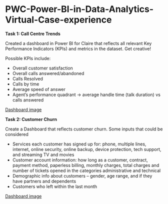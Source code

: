  # PWC-Power-BI-in-Data-Analytics-Virtual-Case-experience

**Task 1: Call Centre Trends**

Created a dashboard in Power BI for Claire that reflects all relevant Key Performance Indicators (KPIs) and metrics in the dataset. Get creative!

Possible KPIs include:

* Overall customer satisfaction
* Overall calls answered/abandoned
* Calls Resolved
* Calls by time
* Average speed of answer
* Agent’s performance quadrant -> average handle time (talk duration) vs calls answered

[Dashboard image](https://github.com/GovindRaj007/PWC-Power-BI-in-Data-Analytics-Virtual-Case-experience/blob/b56c6031865c694e9ab43ddbef5da11cecedcf2a/Task%201%20Call%20Center%20Trends/call%20center%20dashboard(power%20BI).pbix) 

**Task 2: Customer Churn**

Create a Dashboard that reflects customer churn. Some inputs that could be considered

* Services each customer has signed up for: phone, multiple lines, internet, online security, online backup, device protection, tech support, and streaming TV and movies
* Customer account information: how long as a customer, contract, payment method, paperless billing, monthly charges, total charges and number of tickets opened in the categories administrative and technical
* Demographic info about customers – gender, age range, and if they have partners and dependents
* Customers who left within the last month

[Dashboard image](https://github.com/GovindRaj007/PWC-Power-BI-in-Data-Analytics-Virtual-Case-experience/blob/main/Task%202%20Customer%20Churn/Customer%20Retention%20dashboard.pbix)




